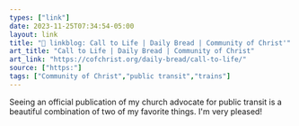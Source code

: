 ```yaml
---
types: ["link"]
date: 2023-11-25T07:34:54-05:00
layout: link
title: "🔗 linkblog: Call to Life | Daily Bread | Community of Christ'"
art_title: "Call to Life | Daily Bread | Community of Christ"
art_link: "https://cofchrist.org/daily-bread/call-to-life/"
source: ["https:"]
tags: ["Community of Christ","public transit","trains"]
---
```

Seeing an official publication of my church advocate for public transit is a beautiful combination of two of my favorite things. I'm very pleased!

